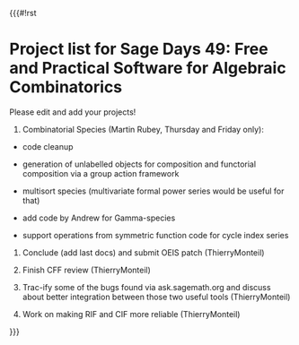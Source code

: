 {{{#!rst

Project list for Sage Days 49: Free and Practical Software for Algebraic Combinatorics
======================================================================================


Please edit and add your projects!

 1. Combinatorial Species (Martin Rubey, Thursday and Friday only):

  * code cleanup

  * generation of unlabelled objects for composition and functorial composition via a group action framework

  * multisort species (multivariate formal power series would be useful for that)

  * add code by Andrew for Gamma-species

  * support operations from symmetric function code for cycle index series

 1. Conclude (add last docs) and submit OEIS patch (ThierryMonteil)

 1. Finish CFF review (ThierryMonteil)

 1. Trac-ify some of the bugs found via ask.sagemath.org and discuss about better integration between those two useful tools (ThierryMonteil)

 1. Work on making RIF and CIF more reliable (ThierryMonteil)


}}}
